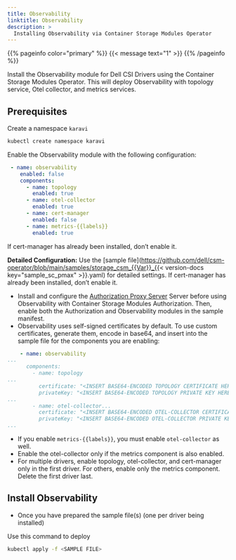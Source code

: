 ```yaml
---
title: Observability
linktitle: Observability
description: >
  Installing Observability via Container Storage Modules Operator
---
```

{{% pageinfo color="primary" %}}
{{< message text="1" >}}
{{% /pageinfo %}}

Install the Observability module for Dell CSI Drivers using the Container Storage Modules Operator. This will deploy Observability with topology service, Otel collector, and metrics services.

## Prerequisites

Create a namespace `karavi`

  ```bash
  kubectl create namespace karavi
  ```
  Enable the Observability module with the following configuration:
  
  ```yaml
   - name: observability
      enabled: false
      components:
        - name: topology
          enabled: true
        - name: otel-collector
          enabled: true
        - name: cert-manager
          enabled: false
        - name: metrics-{{labels}}
          enabled: true
  ```                                       
  If cert-manager has already been installed, don’t enable it.
  
  **Detailed Configuration:** Use the [sample file](https://github.com/dell/csm-operator/blob/main/samples/storage_csm_{{Var}}_{{< version-docs key="sample_sc_pmax" >}}.yaml) for detailed settings. If cert-manager has already been installed, don’t enable it.
  
- Install and configure the [Authorization Proxy Server](docs/getting-started/installation/operator/modules/authorizationv2-0) Server before using Observability with Container Storage Modules Authorization. Then, enable both the Authorization and Observability modules in the sample manifest.
- Observability uses self-signed certificates by default. To use custom certificates, generate them, encode in base64, and insert into the sample file for the components you are enabling:

```yaml
    - name: observability
...
      components:
        - name: topology
...
          certificate: "<INSERT BASE64-ENCODED TOPOLOGY CERTIFICATE HERE>"
          privateKey: "<INSERT BASE64-ENCODED TOPOLOGY PRIVATE KEY HERE>"
...
        - name: otel-collector...
          certificate: "<INSERT BASE64-ENCODED OTEL-COLLECTOR CERTIFICATE HERE>"
          privateKey: "<INSERT BASE64-ENCODED OTEL-COLLECTOR PRIVATE KEY HERE>"
...
```

- If you enable `metrics-{{labels}}`, you must enable `otel-collector` as well.  
- Enable the otel-collector only if the metrics component is also enabled.
- For multiple drivers, enable topology, otel-collector, and cert-manager only in the first driver. For others, enable only the metrics component. Delete the first driver last.

## Install Observability

- Once you have prepared the sample file(s) (one per driver being installed)

Use this command to deploy

  ```bash
  kubectl apply -f <SAMPLE FILE>
  ```
